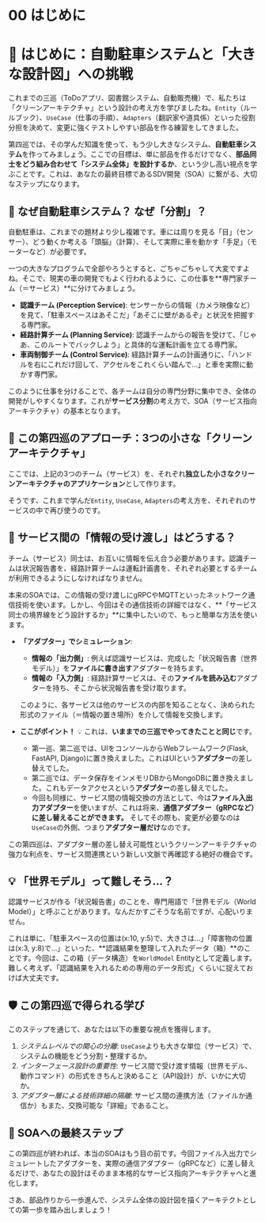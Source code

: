 # 00 はじめに

# 🚗 はじめに：自動駐車システムと「大きな設計図」への挑戦

これまでの三巡（ToDoアプリ、図書館システム、自動販売機）で、私たちは「クリーンアーキテクチャ」という設計の考え方を学びましたね。`Entity`（ルールブック）、`UseCase`（仕事の手順）、`Adapters`（翻訳家や道具係）といった役割分担を決めて、変更に強くテストしやすい部品を作る練習をしてきました。

第四巡では、その学んだ知識を使って、もう少し大きなシステム、**自動駐車システム**を作ってみましょう。ここでの目標は、単に部品を作るだけでなく、**部品同士をどう組み合わせて「システム全体」を設計するか**、という少し高い視点を学ぶことです。これは、あなたの最終目標であるSDV開発（SOA）に繋がる、大切なステップになります。

## 🎯 なぜ自動駐車システム？ なぜ「分割」？

自動駐車は、これまでの題材より少し複雑です。車には周りを見る「目」（センサー）、どう動くか考える「頭脳」（計算）、そして実際に車を動かす「手足」（モーターなど）が必要です。

一つの大きなプログラムで全部やろうとすると、ごちゃごちゃして大変ですよね。そこで、現実の車の開発でもよく行われるように、この仕事を\*\*専門家チーム（＝サービス）\*\*に分けてみましょう。

- **認識チーム (Perception Service)**: センサーからの情報（カメラ映像など）を見て、「駐車スペースはあそこだ」「あそこに壁があるぞ」と状況を把握する専門家。
- **経路計算チーム (Planning Service)**: 認識チームからの報告を受けて、「じゃあ、このルートでバックしよう」と具体的な運転計画を立てる専門家。
- **車両制御チーム (Control Service)**: 経路計算チームの計画通りに、「ハンドルを右にこれだけ回して、アクセルをこれくらい踏んで…」と車を実際に動かす専門家。

このように仕事を分けることで、各チームは自分の専門分野に集中でき、全体の開発がしやすくなります。これが**サービス分割**の考え方で、SOA（サービス指向アーキテクチャ）の基本となります。

## 📖 この第四巡のアプローチ：3つの小さな「クリーンアーキテクチャ」

ここでは、上記の3つのチーム（サービス）を、それぞれ**独立した小さなクリーンアーキテクチャのアプリケーション**として作ります。

そうです、これまで学んだ`Entity`, `UseCase`, `Adapters`の考え方を、それぞれのサービスの中で再び使うのです。

## 🧩 サービス間の「情報の受け渡し」はどうする？

チーム（サービス）同士は、お互いに情報を伝え合う必要があります。認識チームは状況報告書を、経路計算チームは運転計画書を、それぞれ必要とするチームが利用できるようにしなければなりません。

本来のSOAでは、この情報の受け渡しにgRPCやMQTTといったネットワーク通信技術を使います。しかし、今回はその通信技術の詳細ではなく、\*\*「サービス同士の境界線をどう設計するか」\*\*に集中したいので、もっと簡単な方法を使います。

- **「アダプター」でシミュレーション**:
    - **情報の「出力側」**: 例えば認識サービスは、完成した「状況報告書（世界モデル）」を**ファイルに書き出す**アダプターを持ちます。
    - **情報の「入力側」**: 経路計算サービスは、その**ファイルを読み込む**アダプターを持ち、そこから状況報告書を受け取ります。
    
    このように、各サービスは他のサービスの内部を知ることなく、決められた形式のファイル（＝情報の置き場所）を介して情報を交換します。
    
- **ここがポイント！** 💡
これは、**いままでの三巡でやってきたことと同じ**です。
    - 第一巡、第二巡では、UIをコンソールからWebフレームワーク(Flask, FastAPI, Django)に置き換えました。これはUIという**アダプター**の差し替えでした。
    - 第二巡では、データ保存をインメモリDBからMongoDBに置き換えました。これもデータアクセスという**アダプター**の差し替えでした。
    - 今回も同様に、サービス間の情報交換の方法として、今は**ファイル入出力アダプター**を使いますが、これは将来、**通信アダプター（gRPCなど）に差し替えることができます。** そしてその際も、変更が必要なのは`UseCase`の外側、つまり**アダプター層だけ**なのです。

この第四巡は、アダプター層の差し替え可能性というクリーンアーキテクチャの強力な利点を、サービス間連携という新しい文脈で再確認する絶好の機会です。

## 💡 「世界モデル」って難しそう…？

認識サービスが作る「状況報告書」のことを、専門用語で「世界モデル（World Model）」と呼ぶことがあります。なんだかすごそうな名前ですが、心配いりません。

これは単に、「駐車スペースの位置は(x:10, y:5)で、大きさは…」「障害物の位置は(x:3, y:8)で…」といった、\*\*認識結果を整理して入れたデータ（箱）\*\*のことです。今回は、この箱（データ構造）を`WorldModel` Entityとして定義します。難しく考えず、「認識結果を入れるための専用のデータ形式」くらいに捉えておけば大丈夫です。

## 🛡️ この第四巡で得られる学び

このステップを通じて、あなたは以下の重要な視点を獲得します。

1. *システムレベルでの関心の分離*: `UseCase`よりも大きな単位（サービス）で、システムの機能をどう分割・整理するか。
2. *インターフェース設計の重要性*: サービス間で受け渡す情報（世界モデル、動作コマンド）の形式をきちんと決めること（API設計）が、いかに大切か。
3. *アダプター層による技術詳細の隔離*: サービス間の連携方法（ファイルか通信か）もまた、交換可能な「詳細」であること。

## 🚀 SOAへの最終ステップ

この第四巡が終われば、本当のSOAはもう目の前です。今回ファイル入出力でシミュレートしたアダプターを、実際の通信アダプター（gRPCなど）に差し替えるだけで、あなたの設計はそのまま本格的なサービス指向アーキテクチャへと進化します。

さあ、部品作りから一歩進んで、システム全体の設計図を描くアーキテクトとしての第一歩を踏み出しましょう！
